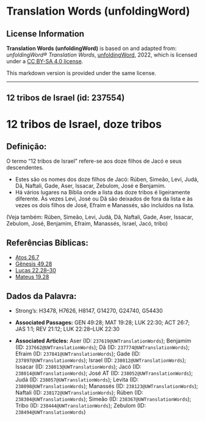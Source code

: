 # Translation Words (unfoldingWord)

## License Information

**Translation Words (unfoldingWord)** is based on and adapted from: _unfoldingWord® Translation Words_, [unfoldingWord](https://unfoldingword.org/utw), 2022, which is licensed under a [CC BY-SA 4.0 license](https://creativecommons.org/licenses/by-sa/4.0/legalcode.en).

This markdown version is provided under the same license.



--------------------------------

## 12 tribos de Israel (id: 237554)

12 tribos de Israel, doze tribos
================================

Definição:
----------

O termo “12 tribos de Israel” refere\-se aos doze filhos de Jacó e seus descendentes.

* Estes são os nomes dos doze filhos de Jacó: Rúben, Simeão, Levi, Judá, Dã, Naftali, Gade, Aser, Issacar, Zebulom, José e Benjamim.
* Há vários lugares na Bíblia onde a lista das doze tribos é ligeiramente diferente. Às vezes Levi, José ou Dã são deixados de fora da lista e às vezes os dois filhos de José, Efraim e Manassés, são incluídos na lista.

(Veja também: Rúben, Simeão, Levi, Judá, Dã, Naftali, Gade, Aser, Issacar, Zebulom, José, Benjamim, Efraim, Manassés, Israel, Jacó, tribo)

Referências Bíblicas:
---------------------

* [Atos 26\.7](https://ref.ly/Acts26:7)
* [Gênesis 49\.28](https://ref.ly/Gen49:28)
* [Lucas 22\.28–30](https://ref.ly/Luke22:28-Luke22:30)
* [Mateus 19\.28](https://ref.ly/Matt19:28)

Dados da Palavra:
-----------------

* Strong’s: H3478, H7626, H8147, G14270, G24740, G54430

* **Associated Passages:** GEN 49:28; MAT 19:28; LUK 22:30; ACT 26:7; JAS 1:1; REV 21:12; LUK 22:28–LUK 22:30
* **Associated Articles:** Aser (ID: `237619@UWTranslationWords`); Benjamim (ID: `237662@UWTranslationWords`); Dã (ID: `237774@UWTranslationWords`); Efraim (ID: `237841@UWTranslationWords`); Gade (ID: `237897@UWTranslationWords`); Israel (ID: `238012@UWTranslationWords`); Issacar (ID: `238013@UWTranslationWords`); Jacó (ID: `238014@UWTranslationWords`); José AT (ID: `238052@UWTranslationWords`); Judá (ID: `238057@UWTranslationWords`); Levita (ID: `238098@UWTranslationWords`); Manassés (ID: `238123@UWTranslationWords`); Naftali (ID: `238172@UWTranslationWords`); Rúben (ID: `238304@UWTranslationWords`); Simeão (ID: `238367@UWTranslationWords`); Tribo (ID: `238444@UWTranslationWords`); Zebulom (ID: `238494@UWTranslationWords`)

